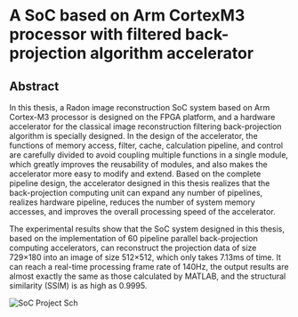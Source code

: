 # A SoC based on Arm CortexM3 processor with filtered back-projection algorithm accelerator

## Abstract
In this thesis, a Radon image reconstruction SoC system based on Arm Cortex-M3 processor is designed on the FPGA platform, and a hardware accelerator for the classical image reconstruction filtering back-projection algorithm is specially designed. In the design of the accelerator, the functions of memory access, filter, cache, calculation pipeline, and control are carefully divided to avoid coupling multiple functions in a single module, which greatly improves the reusability of modules, and also makes the accelerator more easy to modify and extend. Based on the complete pipeline design, the accelerator designed in this thesis realizes that the back-projection computing unit can expand any number of pipelines, realizes hardware pipeline, reduces the number of system memory accesses, and improves the overall processing speed of the accelerator.

The experimental results show that the SoC system designed in this thesis, based on the implementation of 60 pipeline parallel back-projection computing accelerators, can reconstruct the projection data of size 729×180 into an image of size 512×512, which only takes 7.13ms of time. It can reach a real-time processing frame rate of 140Hz, the output results are almost exactly the same as those calculated by MATLAB, and the structural similarity (SSIM) is as high as 0.9995.

![SoC Project Sch](https://github.com/Dianchun/SoC-with-FBP-algorithm-accelerator/blob/main/img/5.jpg)


